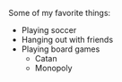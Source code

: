 Some of my favorite things:
* Playing soccer
* Hanging out with friends
* Playing board games
  - Catan
  - Monopoly
